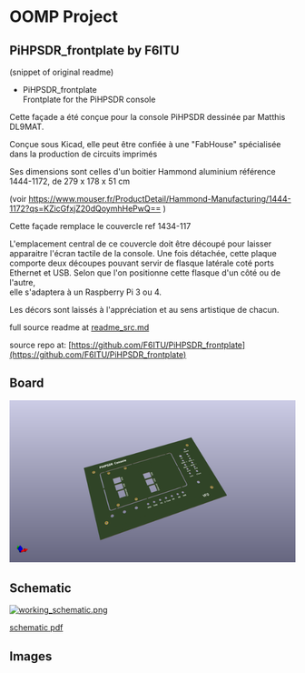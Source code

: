 # OOMP Project  
## PiHPSDR_frontplate  by F6ITU  
  
(snippet of original readme)  
  
- PiHPSDR_frontplate  
Frontplate for the PiHPSDR console  
  
Cette façade  a été conçue pour la console PiHPSDR dessinée par Matthis DL9MAT.   
  
Conçue sous Kicad, elle peut être confiée à une "FabHouse" spécialisée dans la production de circuits imprimés  
  
Ses dimensions sont celles d'un boitier Hammond aluminium référence 1444-1172, de 279 x 178 x 51 cm  
  
(voir https://www.mouser.fr/ProductDetail/Hammond-Manufacturing/1444-1172?qs=KZicGfxjZ20dQoymhHePwQ== )  
  
Cette façade remplace le couvercle ref 1434-117  
  
L'emplacement central de ce couvercle doit être découpé pour laisser apparaitre l'écran tactile de la console. Une fois détachée, cette plaque   
comporte deux découpes pouvant servir de flasque latérale coté ports Ethernet et USB. Selon que l'on positionne cette flasque d'un côté ou de l'autre,   
elle s'adaptera à un Raspberry Pi 3 ou 4.  
  
Les décors sont laissés à l'appréciation et au sens artistique de chacun.   
  
  
  
  
  
  
  full source readme at [readme_src.md](readme_src.md)  
  
source repo at: [https://github.com/F6ITU/PiHPSDR_frontplate](https://github.com/F6ITU/PiHPSDR_frontplate)  
## Board  
  
[![working_3d.png](working_3d_600.png)](working_3d.png)  
## Schematic  
  
[![working_schematic.png](working_schematic_600.png)](working_schematic.png)  
  
[schematic pdf](working_schematic.pdf)  
## Images  
